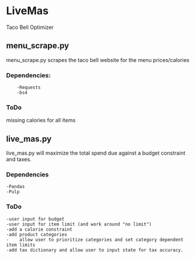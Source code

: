 # LiveMas
 Taco Bell Optimizer


## menu_scrape.py
menu_scrape.py scrapes the taco bell website for the menu prices/calories

### Dependencies: 
        -Requests
        -bs4

### ToDo
missing calories for all items

## live_mas.py        
live_mas.py will maximize the total spend due against a budget constraint and
taxes.  

### Dependencies 
    -Pandas
    -Pulp

### ToDo
    -user input for budget
    -user input for item limit (and work around "no limit")
    -add a calorie constraint
    -add product categories
    -    allow user to prioritize categories and set category dependent item limits
    -add tax dictionary and allow user to input state for tax accuracy. 